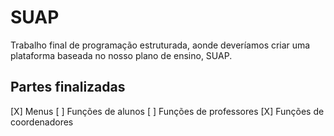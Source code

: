 # SUAP
Trabalho final de programação estruturada, aonde deveríamos criar uma plataforma baseada no nosso plano de ensino, SUAP.

## Partes finalizadas

[X] Menus
[ ] Funções de alunos
[ ] Funções de professores
[X] Funções de coordenadores
